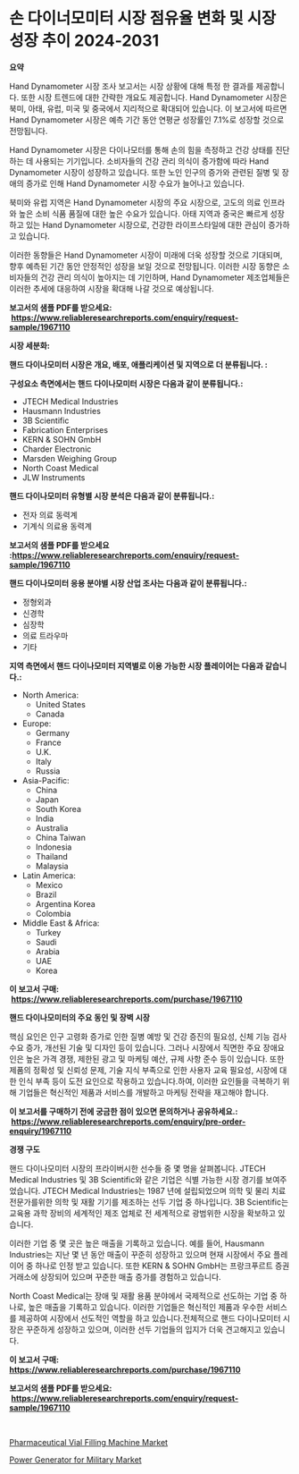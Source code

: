 <p><h1>손 다이너모미터 시장 점유율 변화 및 시장 성장 추이 2024-2031</h1></p><p><strong>요약</strong></p>
<p><p>Hand Dynamometer 시장 조사 보고서는 시장 상황에 대해 특정 한 결과를 제공합니다. 또한 시장 트렌드에 대한 간략한 개요도 제공합니다. Hand Dynamometer 시장은 북미, 아태, 유럽, 미국 및 중국에서 지리적으로 확대되어 있습니다. 이 보고서에 따르면 Hand Dynamometer 시장은 예측 기간 동안 연평균 성장률인 7.1%로 성장할 것으로 전망됩니다.</p><p>Hand Dynamometer 시장은 다이나모터를 통해 손의 힘을 측정하고 건강 상태를 진단하는 데 사용되는 기기입니다. 소비자들의 건강 관리 의식이 증가함에 따라 Hand Dynamometer 시장이 성장하고 있습니다. 또한 노인 인구의 증가와 관련된 질병 및 장애의 증가로 인해 Hand Dynamometer 시장 수요가 늘어나고 있습니다.</p><p>북미와 유럽 지역은 Hand Dynamometer 시장의 주요 시장으로, 고도의 의료 인프라와 높은 소비 식품 품질에 대한 높은 수요가 있습니다. 아태 지역과 중국은 빠르게 성장하고 있는 Hand Dynamometer 시장으로, 건강한 라이프스타일에 대한 관심이 증가하고 있습니다.</p><p>이러한 동향들은 Hand Dynamometer 시장이 미래에 더욱 성장할 것으로 기대되며, 향후 예측된 기간 동안 안정적인 성장을 보일 것으로 전망됩니다. 이러한 시장 동향은 소비자들의 건강 관리 의식이 높아지는 데 기인하며, Hand Dynamometer 제조업체들은 이러한 추세에 대응하여 시장을 확대해 나갈 것으로 예상됩니다.</p></p>
<p><strong>보고서의 샘플 PDF를 받으세요: &nbsp;<a href="https://www.reliableresearchreports.com/enquiry/request-sample/1967110">https://www.reliableresearchreports.com/enquiry/request-sample/1967110</a></strong></p>
<p><strong>시장 세분화:</strong></p>
<p><strong> 핸드 다이나모미터 시장은 개요, 배포, 애플리케이션 및 지역으로 더 분류됩니다. :</strong></p>
<p><strong>구성요소 측면에서는 핸드 다이나모미터 시장은 다음과 같이 분류됩니다.:</strong></p>
<p><ul><li>JTECH Medical Industries</li><li>Hausmann Industries</li><li>3B Scientific</li><li>Fabrication Enterprises</li><li>KERN & SOHN GmbH</li><li>Charder Electronic</li><li>Marsden Weighing Group</li><li>North Coast Medical</li><li>JLW Instruments</li></ul></p>
<p><strong> 핸드 다이나모미터 유형별 시장 분석은 다음과 같이 분류됩니다.:</strong></p>
<p><ul><li>전자 의료 동력계</li><li>기계식 의료용 동력계</li></ul></p>
<p><strong>보고서의 샘플 PDF를 받으세요 :<a href="https://www.reliableresearchreports.com/enquiry/request-sample/1967110">https://www.reliableresearchreports.com/enquiry/request-sample/1967110</a></strong></p>
<p><strong> 핸드 다이나모미터 응용 분야별 시장 산업 조사는 다음과 같이 분류됩니다.:</strong></p>
<p><ul><li>정형외과</li><li>신경학</li><li>심장학</li><li>의료 트라우마</li><li>기타</li></ul></p>
<p><strong>지역 측면에서 핸드 다이나모미터 지역별로 이용 가능한 시장 플레이어는 다음과 같습니다.:</strong></p>
<p><ul>
    <li>
        North America:
        <ul>
            <li>United States</li>
            <li>Canada</li>
        </ul>
    </li>
    <li>
        Europe:
        <ul>
            <li>Germany</li>
            <li>France</li>
            <li>U.K.</li>
            <li>Italy</li>
            <li>Russia</li>
        </ul>
    </li>
    <li>
        Asia-Pacific:
        <ul>
            <li>China</li>
            <li>Japan</li>
            <li>South Korea</li>
            <li>India</li>
            <li>Australia</li>
            <li>China Taiwan</li>
            <li>Indonesia</li>
            <li>Thailand</li>
            <li>Malaysia</li>
        </ul>
    </li>
    <li>
        Latin America:
        <ul>
            <li>Mexico</li>
            <li>Brazil</li>
            <li>Argentina Korea</li>
            <li>Colombia</li>
        </ul>
    </li>
    <li>
        Middle East & Africa:
        <ul>
            <li>Turkey</li>
            <li>Saudi</li>
            <li>Arabia</li>
            <li>UAE</li>
            <li>Korea</li>
        </ul>
    </li>
    </ul></p>
<p><strong>이 보고서 구매: &nbsp;<a href="https://www.reliableresearchreports.com/purchase/1967110">https://www.reliableresearchreports.com/purchase/1967110</a></strong></p>
<p><strong>핸드 다이나모미터의 주요 동인 및 장벽 시장</strong></p>
<p><p>핵심 요인은 인구 고령화 증가로 인한 질병 예방 및 건강 증진의 필요성, 신체 기능 검사 수요 증가, 개선된 기술 및 디자인 등이 있습니다. 그러나 시장에서 직면한 주요 장애요인은 높은 가격 경쟁, 제한된 광고 및 마케팅 예산, 규제 사항 준수 등이 있습니다. 또한 제품의 정확성 및 신뢰성 문제, 기술 지식 부족으로 인한 사용자 교육 필요성, 시장에 대한 인식 부족 등이 도전 요인으로 작용하고 있습니다.하여, 이러한 요인들을 극복하기 위해 기업들은 혁신적인 제품과 서비스를 개발하고 마케팅 전략을 재고해야 합니다.</p></p>
<p><strong>이 보고서를 구매하기 전에 궁금한 점이 있으면 문의하거나 공유하세요.: &nbsp;<a href="https://www.reliableresearchreports.com/enquiry/pre-order-enquiry/1967110">https://www.reliableresearchreports.com/enquiry/pre-order-enquiry/1967110</a></strong></p>
<p><strong>경쟁 구도</strong></p>
<p><p>핸드 다이나모미터 시장의 프라이버시한 선수들 중 몇 명을 살펴봅니다. JTECH Medical Industries 및 3B Scientific와 같은 기업은 식별 가능한 시장 경기를 보여주었습니다. JTECH Medical Industries는 1987 년에 설립되었으며 의학 및 물리 치료 전문가를위한 의학 및 재활 기기를 제조하는 선두 기업 중 하나입니다. 3B Scientific는 교육용 과학 장비의 세계적인 제조 업체로 전 세계적으로 광범위한 시장을 확보하고 있습니다.</p><p>이러한 기업 중 몇 곳은 높은 매출을 기록하고 있습니다. 예를 들어, Hausmann Industries는 지난 몇 년 동안 매출이 꾸준히 성장하고 있으며 현재 시장에서 주요 플레이어 중 하나로 인정 받고 있습니다. 또한 KERN & SOHN GmbH는 프랑크푸르트 증권 거래소에 상장되어 있으며 꾸준한 매출 증가를 경험하고 있습니다.</p><p>North Coast Medical는 장애 및 재활 용품 분야에서 국제적으로 선도하는 기업 중 하나로, 높은 매출을 기록하고 있습니다. 이러한 기업들은 혁신적인 제품과 우수한 서비스를 제공하여 시장에서 선도적인 역할을 하고 있습니다.전체적으로 핸드 다이나모미터 시장은 꾸준하게 성장하고 있으며, 이러한 선두 기업들의 입지가 더욱 견고해지고 있습니다.</p></p>
<p><strong>이 보고서 구매: &nbsp; <a href="https://www.reliableresearchreports.com/purchase/1967110">https://www.reliableresearchreports.com/purchase/1967110</a></strong></p>
<p><strong>보고서의 샘플 PDF를 받으세요: &nbsp;<a href="https://www.reliableresearchreports.com/enquiry/request-sample/1967110">https://www.reliableresearchreports.com/enquiry/request-sample/1967110</a></strong><strong></strong></p>
<p>&nbsp;</p>
<p><p><a href="https://view.publitas.com/reportprime-1/pharmaceutical-vial-filling-machine-market-a-comprehensive-report-of-its-market-share-growth-trends-2024-2031/">Pharmaceutical Vial Filling Machine Market</a></p><p><a href="https://view.publitas.com/reportprime-1/global-power-generator-for-military-market-by-types-applications-and-major-players-with-regional-growth-rate-analysis-and-development-situation-from-2024-to-2031/">Power Generator for Military Market</a></p></p>